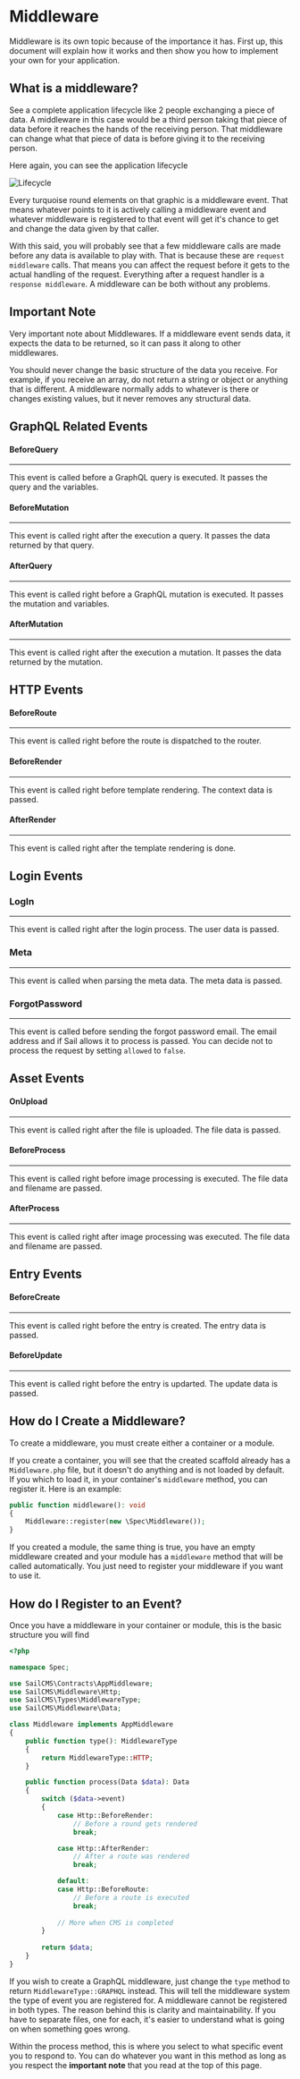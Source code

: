 # Middleware

Middleware is its own topic because of the importance it has. First up, this document will explain how it works and then
show you how to implement your own for your application.

## What is a middleware?

See a complete application lifecycle like 2 people exchanging a piece of data. A middleware in this case would be a third
person taking that piece of data before it reaches the hands of the receiving person. That middleware can change what that
piece of data is before giving it to the receiving person.

Here again, you can see the application lifecycle

![Lifecycle](/lifecycle.jpg)

Every turquoise round elements on that graphic is a middleware event. That means whatever points to it is actively calling
a middleware event and whatever middleware is registered to that event will get it's chance to get and change the data
given by that caller.

With this said, you will probably see that a few middleware calls are made before any data is available to play with.
That is because these are `request middleware` calls. That means you can affect the request before it gets to the actual
handling of the request. Everything after a request handler is a `response middleware`. A middleware can be both without
any problems.

## Important Note

Very important note about Middlewares. If a middleware event sends data, it expects the data to be returned, so it can pass
it along to other middlewares. 

You should never change the basic structure of the data you receive. For example, if you
receive an array, do not return a string or object or anything that is different. A middleware normally adds to whatever
is there or changes existing values, but it never removes any structural data.

## GraphQL Related Events

#### BeforeQuery
---
This event is called before a GraphQL query is executed. It passes the query and the variables.

#### BeforeMutation
---
This event is called right after the execution a query. It passes the data returned by that query.

#### AfterQuery
---
This event is called right before a GraphQL mutation is executed. It passes the mutation and variables.

#### AfterMutation
---
This event is called right after the execution a mutation. It passes the data returned by the mutation.


## HTTP Events

#### BeforeRoute
---
This event is called right before the route is dispatched to the router.

#### BeforeRender
---
This event is called right before template rendering. The context data is passed.

#### AfterRender
---
This event is called right after the template rendering is done.

## Login Events

### LogIn
---
This event is called right after the login process. The user data is passed.

### Meta
---
This event is called when parsing the meta data. The meta data is passed.

### ForgotPassword
---
This event is called before sending the forgot password email. The email address and if Sail allows it to process is passed. You can decide not to process the request by setting `allowed` to `false`.

## Asset Events

#### OnUpload
---
This event is called right after the file is uploaded. The file data is passed.

#### BeforeProcess
---
This event is called right before image processing is executed. The file data and filename are passed.

#### AfterProcess
---
This event is called right after image processing was executed. The file data and filename are passed.

## Entry Events

#### BeforeCreate
----
This event is called right before the entry is created. The entry data is passed.

#### BeforeUpdate
----
This event is called right before the entry is updarted. The update data is passed.


## How do I Create a Middleware?

To create a middleware, you must create either a container or a module. 

If you create a container, you will see that the created scaffold already has a `Middleware.php` file, but it 
doesn't do anything and is not loaded by default. If you which to load it, in your container's `middleware` method, you
can register it. Here is an example:

```php
public function middleware(): void
{
    Middleware::register(new \Spec\Middleware());
}
```

If you created a module, the same thing is true, you have an empty middleware created and your module has a `middleware`
method that will be called automatically. You just need to register your middleware if you want to use it.

## How do I Register to an Event?

Once you have a middleware in your container or module, this is the basic structure you will find

```php
<?php

namespace Spec;

use SailCMS\Contracts\AppMiddleware;
use SailCMS\Middleware\Http;
use SailCMS\Types\MiddlewareType;
use SailCMS\Middleware\Data;

class Middleware implements AppMiddleware
{
    public function type(): MiddlewareType
    {
        return MiddlewareType::HTTP;
    }

    public function process(Data $data): Data
    {
        switch ($data->event)
        {
            case Http::BeforeRender:
                // Before a round gets rendered
                break;

            case Http::AfterRender:
                // After a route was rendered
                break;

            default:
            case Http::BeforeRoute:
                // Before a route is executed
                break;
                
            // More when CMS is completed
        }
        
        return $data;
    }
}
```

If you wish to create a GraphQL middleware, just change the `type` method to return `MiddlewareType::GRAPHQL` instead. This
will tell the middleware system the type of event you are registered for. A middleware cannot be registered in both
types. The reason behind this is clarity and maintainability. If you have to separate files, one for each, it's easier
to understand what is going on when something goes wrong.

Within the process method, this is where you select to what specific event you to respond to. You can do whatever you
want in this method as long as you respect the __important note__ that you read at the top of this page.